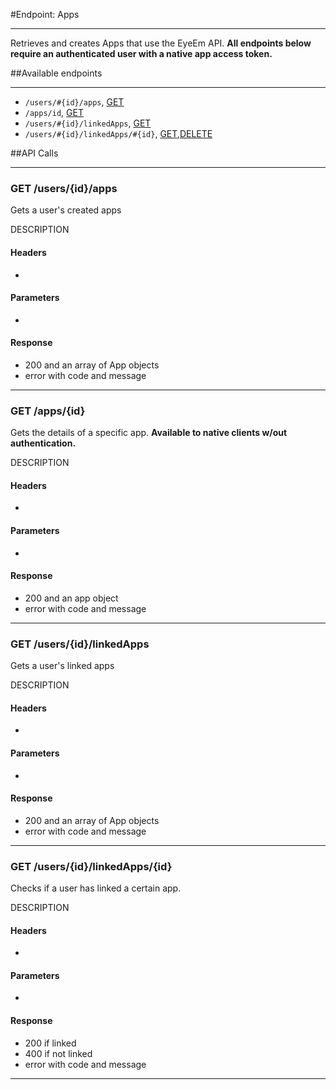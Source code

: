 #Endpoint: Apps
***

Retrieves and creates Apps that use the EyeEm API. **All endpoints below require an authenticated user with a native app access token.**

##Available endpoints
***
* `/users/#{id}/apps`, [GET](#GETUsersIdApps)
* `/apps/id`, [GET](#GETAppsId)
* `/users/#{id}/linkedApps`, [GET](#GETUsersIdLinkedApps)
* `/users/#{id}/linkedApps/#{id}`, [GET](#GETUsersIdLinkedAppsId),[DELETE](#DELETEUsersIdLinkedApps)

##API Calls
****

### GET /users/{id}/apps <a id="GETUsersIdApps"></a>  

Gets a user's created apps

DESCRIPTION
#### Headers
 - 

#### Parameters
 - 

#### Response
 - 200 and an array of App objects
 - error with code and message
 
***

### GET /apps/{id} <a id="GETAppsId"></a>  

Gets the details of a specific app. **Available to native clients w/out authentication.**

DESCRIPTION
#### Headers
 - 

#### Parameters
 - 

#### Response
 - 200 and an app object
 - error with code and message
 
***

### GET /users/{id}/linkedApps <a id="GETUsersIdLinkedApps"></a>

Gets a user's linked apps

DESCRIPTION
#### Headers
 - 

#### Parameters
 - 

#### Response
 - 200 and an array of App objects
 - error with code and message
 
***

### GET /users/{id}/linkedApps/{id} <a id="GETUsersIdLinkedAppsId"></a>

Checks if a user has linked a certain app.

DESCRIPTION
#### Headers
 - 

#### Parameters
 - 

#### Response
 - 200 if linked
 - 400 if not linked
 - error with code and message
 
***